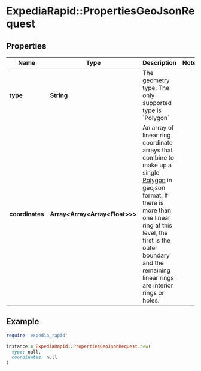 # ExpediaRapid::PropertiesGeoJsonRequest

## Properties

| Name | Type | Description | Notes |
| ---- | ---- | ----------- | ----- |
| **type** | **String** | The geometry type. The only supported type is &#x60;Polygon&#x60; |  |
| **coordinates** | **Array&lt;Array&lt;Array&lt;Float&gt;&gt;&gt;** | An array of linear ring coordinate arrays that combine to make up a single [Polygon](https://www.rfc-editor.org/rfc/rfc7946#section-3.1.6) in geojson format. If there is more than one linear ring at this level, the first is the outer boundary and the remaining linear rings are interior rings or holes. |  |

## Example

```ruby
require 'expedia_rapid'

instance = ExpediaRapid::PropertiesGeoJsonRequest.new(
  type: null,
  coordinates: null
)
```

